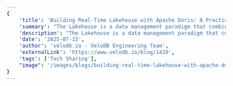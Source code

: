 ```yaml
---
{
    'title': 'Building Real-Time Lakehouse with Apache Doris: A Practical Guide',
    'summary': "The Lakehouse is a data management paradigm that combines the advantages of data lakes and data warehouses. Apache Doris advances this concept with its core philosophies of Boundless Data, Seamless Lakehouse. This article takes a deeper dive into its typical application scenarios to help readers better understand and apply its capabilities.",
    'description': "The Lakehouse is a data management paradigm that combines the advantages of data lakes and data warehouses. Apache Doris advances this concept with its core philosophies of Boundless Data, Seamless Lakehouse. This article takes a deeper dive into its typical application scenarios to help readers better understand and apply its capabilities.",
    'date': '2025-07-15',
    'author': 'velodb.io · VeloDB Engineering Team',
    'externalLink': 'https://www.velodb.io/blog/1428',
    'tags': ['Tech Sharing'],
    "image": '/images/blogs/building-real-time-lakehouse-with-apache-doris.jpg'
}
---
```

